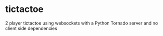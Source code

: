 # tictactoe
2 player tictactoe using websockets with a Python Tornado server and no client side dependencies
